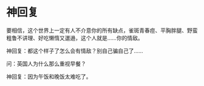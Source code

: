 # 神回复

要相信，这个世界上一定有人不介意你的所有缺点，雀斑青春痘、平胸胖腿、野蛮粗鲁不讲理、好吃懒惰又邋遢，这个人就是……你的情敌。 

神回复：都这个样子了怎么会有情敌？别自己骗自己了…… 

问：英国人为什么那么重视早餐？ 

神回复：因为午饭和晚饭太难吃了。